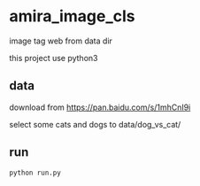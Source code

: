 # amira_image_cls

image tag web from data dir

this project use python3

## data

download from https://pan.baidu.com/s/1mhCnI9i

select some cats and dogs to data/dog_vs_cat/

## run

```
python run.py
```
